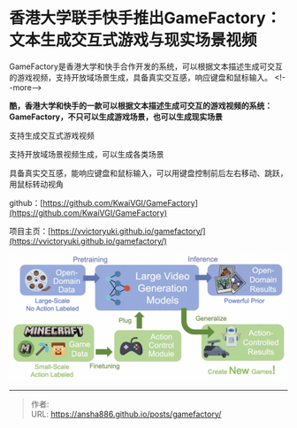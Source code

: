 # 香港大学联手快手推出GameFactory：文本生成交互式游戏与现实场景视频

GameFactory是香港大学和快手合作开发的系统，可以根据文本描述生成可交互的游戏视频，支持开放域场景生成，具备真实交互感，响应键盘和鼠标输入。
&lt;!--more--&gt;

**酷，香港大学和快手的一款可以根据文本描述生成可交互的游戏视频的系统：GameFactory，不只可以生成游戏场景，也可以生成现实场景**

支持生成交互式游戏视频

支持开放域场景视频生成，可以生成各类场景

具备真实交互感，能响应键盘和鼠标输入，可以用键盘控制前后左右移动、跳跃，用鼠标转动视角

github：[https://github.com/KwaiVGI/GameFactory](https://github.com/KwaiVGI/GameFactory)

项目主页：[](https://t.co/DbSjTOaAus)[https://vvictoryuki.github.io/gamefactory/](https://vvictoryuki.github.io/gamefactory/)

![](https://raw.githubusercontent.com/ansha886/blog-images/master/GameFactory.webp)


---

> 作者:   
> URL: https://ansha886.github.io/posts/gamefactory/  

